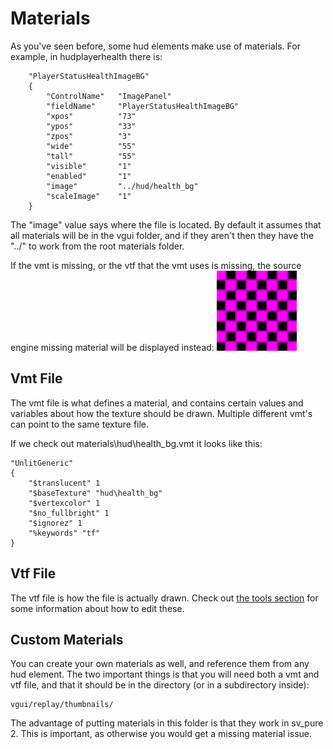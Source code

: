 # Materials

As you've seen before, some hud elements make use of materials. For example, in hudplayerhealth there is:
```
	"PlayerStatusHealthImageBG"
	{
		"ControlName"	"ImagePanel"
		"fieldName"		"PlayerStatusHealthImageBG"
		"xpos"			"73"
		"ypos"			"33"
		"zpos"			"3"
		"wide"			"55"
		"tall"			"55"
		"visible"		"1"
		"enabled"		"1"
		"image"			"../hud/health_bg"
		"scaleImage"	"1"	
	}	
```

The "image" value says where the file is located. By default it assumes that all materials will be in the vgui folder, and if they aren't then they have the "../" to work from the root materials folder.

If the vmt is missing, or the vtf that the vmt uses is missing, the source engine missing material will be displayed instead:
![Missing Material](/../images/missing_material.png)

## Vmt File

The vmt file is what defines a material, and contains certain values and variables about how the texture should be drawn. Multiple different vmt's can point to the same texture file.

If we check out materials\hud\health_bg.vmt it looks like this:
```
"UnlitGeneric"
{
	"$translucent" 1
	"$baseTexture" "hud\health_bg"
	"$vertexcolor" 1
	"$no_fullbright" 1
	"$ignorez" 1
	"%keywords" "tf"
}
```

## Vtf File
The vtf file is how the file is actually drawn. Check out [the tools section](0-Tools.md#user-content-image-editors) for some information about how to edit these.

## Custom Materials

You can create your own materials as well, and reference them from any hud element. The two important things is that you will need both a vmt and vtf file, and that it should be in the directory (or in a subdirectory inside):
```
vgui/replay/thumbnails/
```
The advantage of putting materials in this folder is that they work in sv_pure 2. This is important, as otherwise you would get a missing material issue.